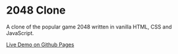 # 2048 Clone

A clone of the popular game 2048 written in vanilla HTML, CSS and JavaScript.

[Live Demo on Github Pages](https://maryll-castelino.github.io/2048-GAME/)
